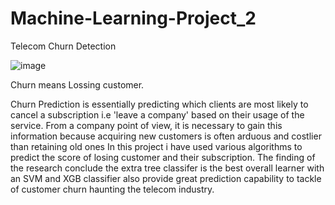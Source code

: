 # Machine-Learning-Project_2
Telecom Churn Detection

![image](https://user-images.githubusercontent.com/96537904/161109808-079b490d-d829-4165-8b20-78ddf574db14.png)

 Churn means Lossing customer.
 
Churn Prediction is essentially predicting which clients are most likely to cancel a subscription i.e 'leave a company' based on their usage of the service.
From a company point of view, it is necessary to gain this information because acquiring new customers is often arduous and costlier than retaining old ones
In this project i have used various algorithms to predict the score of losing customer and their subscription.
The finding of the research conclude the extra tree classifer is the best overall learner with an SVM and XGB classifier also provide great prediction capability to tackle of customer churn haunting the telecom industry.


